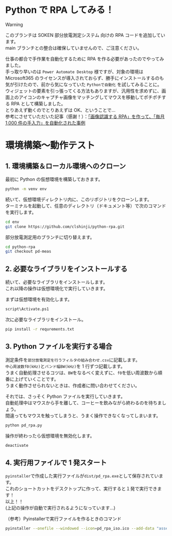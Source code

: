 # Python で RPA してみる！

> [!WARNING]
> このブランチは SOKEN 部分放電測定システム 向けの RPA コードを追加しています。<br />main ブランチとの整合は確保していませんので、ご注意ください。

仕事の都合で手作業を自動化するために RPA を作る必要があったのでやってみました。<br />手っ取り早いのは `Power Automate Desktop` 様ですが、対象の環境は Microsoft365 のライセンスが導入されておらず、勝手にインストールするのも気が引けたので、前から気になっていた `Pythonで自動化` を試してみることに。<br />ウィジェットの要素を引っ張ってくる方法もありますが、汎用性を求めずに、画面上のアイコンのキャプチャ画像をマッチングしてマウスを移動してポチポチする RPA として構築しました。<br />とりあえず動くのでとりあえずは OK、ということで…<br />参考にさせていただいた記事（感謝！）：[「画像認識する RPA」を作って、「毎月 1,000 件の手入力」を自動化された事例](https://forum.pc5bai.com/article/rpa-by-python/)

# 環境構築～動作テスト

## 1. 環境構築＆ローカル環境へのクローン

最初に Python の仮想環境を構築しておきます。

```bash
python -m venv env
```

続いて、仮想環境ディレクトリ内に、このリポジトリをクローンします。<br />ターミナルを起動して、任意のディレクトリ（ドキュメント等）で次のコマンドを実行します。

```bash
cd env
git clone https://github.com/clshinji/python-rpa.git
```

部分放電測定用のブランチに切り替えます。

```bash
cd python-rpa
git checkout pd-meas
```

## 2. 必要なライブラリをインストールする

続いて、必要なライブラリをインストールします。<br />これ以降の操作は仮想環境化で実行していきます。

まずは仮想環境を有効化します。

```bash
script\Activate.ps1
```

次に必要なライブラリをインストール。

```bash
pip install -r requrements.txt
```

## 3. Python ファイルを実行する場合

測定条件を`部分放電測定を行うフィルタの組み合わせ.csv`に記載します。<br />`中心周波数f0(kHz)`と`バンド幅BW(kHz)`を 1 行ずつ記載します。<br />うまく自動処理させるコツは、`BW`をなるべく変えずに、`f0`を低い周波数から順番に上げていくことです。<br />うまく動作させられないときは、作成者に問い合わせてください。

それでは、さっそく Python ファイルを実行していきます。<br />自動処理中はマウスから手を離して、コーヒーを飲みながら終わるのを待ちましょう。<br />間違ってもマウスを触ってしまうと、うまく操作できなくなってしまいます。

```bash
python pd_rpa.py
```

操作が終わったら仮想環境を無効化します。

```bash
deactivate
```

## 4. 実行用ファイルで 1 発スタート

`pyinstaller`で作成した実行ファイルが`dist/pd_rpa.exe`として保存されています。<br />これのショートカットをデスクトップに作って、実行すると１発で実行できます！<br />以上！！<br />(上記の操作が自動で実行されるようになっています…)

（参考）Pyinstallerで実行ファイルを作るときのコマンド
```bash
pyinstaller --onefile --windowed --icon=pd_rpa_iso.ico --add-data "assets;assets" pd_rpa.py
```
